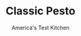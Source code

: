 ---
layout: ../../layouts/MarkdownPostLayout.astro
title: Classic Pesto
author: America's Test Kitchen
pubDate: 2023-03-15
description: "When making this easy, delicious summer sauce, dont let the basil get lost in the shuffle."
image_url: https://res.cloudinary.com/hksqkdlah/image/upload/ar_1:1,c_fill,dpr_2.0,f_auto,fl_lossy.progressive.strip_profile,g_faces:auto,q_auto:low,w_344/9317_sfs-5easypestos-11-cco
tags: ["Italian","Sauces","Condiments"]
calories: 1232
protein: 3
carbohydrates: 1
fats: 
fiber: 
ingredients: ["3 , garlic cloves, unpeeled","1/4 cup, pine nuts","2 cups, fresh basil leaves","7 tablespoons, extra-virgin olive oil","1/4 cup, grated Parmesan cheese","1/2 teaspoon, table salt"]
serves: 6
time: "20 minutes"
instructions: ["Toast garlic in 10-inch skillet over medium heat, stirring occasionally, until fragrant and skins are just beginning to brown, about 5 minutes. Add pine nuts and continue to cook until garlic is spotty brown and nuts are golden, 2 to 3 minutes. When it is cool enough to handle, peel garlic.","Process garlic, nuts, basil, oil, Parmesan, and 1/2 teaspoon salt in food processor until smooth, scraping down bowl as needed, about 1 minute. Season with salt and pepper to taste. (Pesto can be covered with 1 tablespoon oil and refrigerated for up to 4 days or frozen for up to 1 month."]
nutrition: ["69 mg Potassium","82 mg Phosphorus","91 mg Calcium","22 mg Magnesium","86 mg Sodium","21 g Fat","13 g Monounsaturated","3 g Polyunsaturated","1 mg Vitamin C","4 mg Cholesterol","3 g Saturated","7 µg Folate (food)","45 µg Vitamin K","10 g Water","1 g Carbs","7 µg Folate equivalent (total)","3 g Protein","2 mg Vitamin E","34 µg Vitamin A","205 kcal Energy","1232 calories"]
notes: "Use medium-sized garlic cloves. Thoroughly dry the basil leaves before processing them (as oil and water dont mix). You may associate pesto with pasta, but its also good in a sandwich, on fish, or stirred into soup."
---